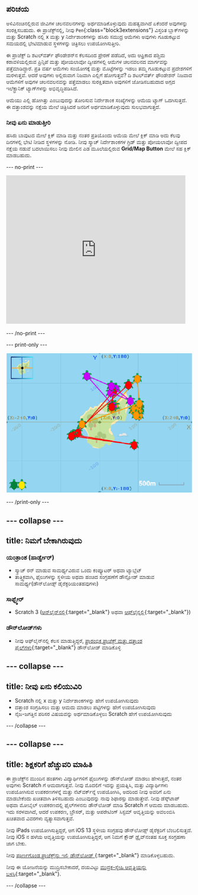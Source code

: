 ## ಪರಿಚಯ

ಅಳಿವಿನಂಚಿನಲ್ಲಿರುವ ಜೀವಿಗಳ ಚಲನವಲನಗಳನ್ನು ಅರ್ಥಮಾಡಿಕೊಳ್ಳುವುದು ಮಹತ್ವವಾಗಿದೆ ಏಕೆಂದರೆ ಅವುಗಳನ್ನು ಸಂರಕ್ಷಿಸಬಹುದು. ಈ ಪ್ರಾಜೆಕ್ಟ್‌ನಲ್ಲಿ, ನೀವು `Pen`{:class="block3extensions"} ವಿಸ್ತರಿತ ಬ್ಲಾಕ್‌ಗಳನ್ನು ಮತ್ತು Scratch ನಲ್ಲಿ x ಮತ್ತು y ನಿರ್ದೇಶಾಂಕಗಳನ್ನು ಹಸಿರು ಸಮುದ್ರ ಆಮೆಗಳು ಅವುಗಳು ಗೂಡುಕಟ್ಟುವ ಸಮಯದಲ್ಲಿ ಭೇಟಿಮಾಡುವ ಸ್ಥಳಗಳನ್ನು ಚಿತ್ರಿಸಲು ಉಪಯೋಗಿಸುತ್ತೀರಿ.

ಈ ಪ್ರಾಜೆಕ್ಟ್‌ ದಿ ಶಟಲ್‌ವರ್ತ್‌ ಫೌಂಡೇಶನ್‌ನ ಕೆಲಸದಿಂದ ಪ್ರೇರಣೆ ಪಡೆದಿದೆ, ಅದು ಆಫ್ರಿಕಾದ ಪಶ್ಚಿಮ ಕರಾವಳಿಯಲ್ಲಿರುವ ಪ್ರಿನ್ಸಿಪೆ ಮತ್ತು ಪೋಯಲಾವೋ ದ್ವೀಪಗಳಲ್ಲಿ ಆಮೆಗಳ ಚಲನವಲನದ ಮಾರ್ಗವನ್ನು ಪತ್ತೆಮಾಡಿದ್ಧಾರೆ. ಪ್ರತಿ ವರ್ಷ ಆಮೆಗಳು ಸಂಯೋಗಕ್ಕೆ ಮತ್ತು ಮೊಟ್ಟೆಗಳನ್ನು ಇಡಲು ತಮ್ಮ ಗೂಡುಕಟ್ಟುವ ಪ್ರದೇಶಗಳಿಗೆ ಮರಳುತ್ತವೆ. ಆದರೆ ಅವುಗಳು ಅಲ್ಲಿರುವಾಗ ನಿಜವಾಗಿ ಎಲ್ಲಿಗೆ ಹೋಗುತ್ತವೆ? ದಿ ಶಟಲ್‌ವರ್ತ್‌ ಫೌಂಡೇಶನ್‌ ನಿಜವಾದ ಆಮೆಗಳಿಗೆ ಅವುಗಳ ಚಲನವಲನವನ್ನು ಪತ್ತೆಮಾಡಲು ಸುರಕ್ಷಿತವಾಗಿ ಅವುಗಳಿಗೆ ಜೋಡಿಸಬಹುದಾದ ಅಗ್ಗದ ಇಲೆಕ್ಟ್ರಾನಿಕ್‌ ಟ್ಯಾಗ್‌ಗಳನ್ನು ಅಭಿವೃದ್ಧಿಪಡಿಸಿದೆ.

ಆಮೆಯು ಎಲ್ಲಿ ಹೋಗಿತ್ತು ಎಂಬುವುದನ್ನು ತೋರಿಸುವ ನಿರ್ದೇಶಾಂಕ ಸಂಖ್ಯೆಗಳನ್ನು ಆಮೆಯ ಟ್ಯಾಗ್‌ ಒದಗಿಸುತ್ತದೆ. ಈ ದತ್ತಾಂಶವನ್ನು ನಕ್ಷೆಯ ಮೇಲೆ ಚಿತ್ರಿಸಿದರೆ ಜನರಿಗೆ ಅರ್ಥಮಾಡಿಕೊಳ್ಳುವುದು ಸುಲಭವಾಗುತ್ತದೆ.

### ನೀವು ಏನು ಮಾಡುತ್ತೀರಿ

ಹಸಿರು ಬಾವುಟದ ಮೇಲೆ ಕ್ಲಿಕ್‌ ಮಾಡಿ ಮತ್ತು ನಂತರ ಪ್ರತಿಯೊಂದು ಆಮೆಯ ಮೇಲೆ ಕ್ಲಿಕ್‌ ಮಾಡಿ ಅದು ಕೆಲವು ದಿನಗಳಲ್ಲಿ ಭೇಟಿ ನೀಡಿದ ಸ್ಥಳಗಳನ್ನು ನೋಡಿ. ನೀವು ಸ್ಕ್ರಾಚ್ ನಿರ್ದೇಶಾಂಕಗಳ ಗ್ರಿಡ್‌ ಮತ್ತು ಪೋಯಲಾವೋ ದ್ವೀಪದ ನಕ್ಷೆಯ ನಡುವೆ ಬದಲಾಯಿಸಲು ನೀವು ಮೇಲಿನ ಎಡ ಮೂಲೆಯಲ್ಲಿರುವ **Grid/Map Button** ಮೇಲೆ ಸಹ ಕ್ಲಿಕ್‌ ಮಾಡಬಹುದು.

--- no-print ---

<div class="scratch-preview">
<iframe src="https://scratch.mit.edu/projects/428136635/embed" allowtransparency="true" width="485" height="402" frameborder="0" scrolling="no" allowfullscreen></iframe>
</div>

--- /no-print ---

--- print-only ---

![ಸಂಪೂರ್ಣ ಪ್ರಾಜೆಕ್ಟ್](images/showcase_static.png)

--- /print-only ---

--- collapse ---
---
title: ನಿಮಗೆ ಬೇಕಾಗಿರುವುದು
---

### ಯಂತ್ರಾಂಶ (ಹಾರ್ಡ್ವೇರ್)

+ ಸ್ಕ್ರಾಚ್ ರನ್‌ ಮಾಡುವ ಸಾಮರ್ಥ್ಯವಿರುವ ಒಂದು ಕಂಪ್ಯೂಟರ್‌ ಅಥವಾ ಟ್ಯಾಬ್ಲೆಟ್
+ ತಾತ್ತ್ವಿಕವಾಗಿ, ಫೈಲುಗಳನ್ನು ಸ್ಥಳೀಯ ಅಥವಾ ಹಂಚಿದ ಸಂಗ್ರಹಣೆಗೆ ಡೌನ್ಲೋಡ್‌ ಮಾಡುವ ಸಾಮರ್ಥ್ಯ(ಡೌನ್‌ಲೋಡ್ಸ್‌ ಡೈರೆಕ್ಟರಿಯಂತಹವುಗಳು)

### ಸಾಫ್ಟ್ವೇರ್

+ Scratch 3 ([ಆನ್‌ಲೈನ್‌ನಲ್ಲಿ](https://scratch.mit.edu/){:target="_blank"} ಅಥವಾ [ಆಫ್‌ಲೈನ್ನಲ್ಲಿ](https://scratch.mit.edu/download){:target="_blank"})

### ಡೌನ್‌ಲೋಡ್‌ಗಳು

+ ನೀವು ಆಫ್‌ಲೈನ್‌ನಲ್ಲಿ ಕೆಲಸ ಮಾಡುತ್ತಿದ್ದರೆ, [ಪ್ರಾರಂಭಿಕ ಪ್ರಾಜೆಕ್ಟ್‌ ಮತ್ತು ದತ್ತಾಂಶ ಫೈಲ್‌ಗಳು](https://rpf.io/p/kn-IN/turtle-tracker-go){:target="_blank"} ಡೌನ್‌ಲೋಡ್‌ ಮಾಡಿಕೊಳ್ಳಿ

--- collapse ---
---
title: ನೀವು ಏನು ಕಲಿಯುವಿರಿ
---

+ Scratch ನಲ್ಲಿ x ಮತ್ತು y ನಿರ್ದೇಶಾಂಕಗಳನ್ನು ಹೇಗೆ ಉಪಯೋಗಿಸುವುದು
+ ದತ್ತಾಂಶ ಸಂಗ್ರಹಿಸಲು ಮತ್ತು ಆಮದು ಮಾಡಲು ಪಟ್ಟಿಗಳನ್ನು ಹೇಗೆ ಉಪಯೋಗಿಸುವುದು
+ ನೈಜ-ಜಗತ್ತಿನ ಪರಿಸರ ವಿಷಯವನ್ನು ಅರ್ಥಮಾಡಿಕೊಳ್ಳಲು Scratch ಹೇಗೆ ಉಪಯೋಗಿಸುವುದು

--- /collapse ---

--- collapse ---
---
title: ಶಿಕ್ಷಕರಿಗೆ ಹೆಚ್ಚುವರಿ ಮಾಹಿತಿ
---

ಈ ಪ್ರಾಜೆಕ್ಟ್‌ನ ಮುಂದಿನ ಹಂತಗಳು ವಿದ್ಯಾರ್ಥಿಗಳಿಗೆ ಫೈಲುಗಳನ್ನು ಡೌನ್‌ಲೋಡ್‌ ಮಾಡಲು ಹೇಳುತ್ತದೆ, ನಂತರ ಅವುಗಳು Scratch ಗೆ ಆಮದಾಗುತ್ತವೆ. ನೀವು ಮೊದಲಿಗೆ ಇದನ್ನು ಪ್ರಯತ್ನಿಸಿ, ಮತ್ತು ವಿದ್ಯಾರ್ಥಿಗಳು ಉಪಯೋಗಿಸುವ ಉಪಕರಣಗಳನ್ನೆ ಮತ್ತು ನೆಟ್‌ವರ್ಕ್‌ನ್ನೆ ಉಪಯೋಗಿಸಿ, ಅದರಿಂದ ನೀವು ಅವರಿಗೆ ಏನು ಮಾಡಬೇಕೆಂದು ಖಚಿತವಾಗಿ ತಿಳಿಸಬಹುದು ಎಂಬುವುದನ್ನು ನಾವು ಶಿಫಾರಸ್ಸು ಮಾಡುತ್ತೇವೆ. ನೀವು ಡೆಸ್ಕ್‌ಟಾಪ್‌ ಅಥವಾ ಮೋಬೈಲ್‌ ಉಪಕರಣದಲ್ಲಿ ಫೈಲ್‌ಗಳನನು ಡೌನ್‌ಲೋಡ್‌ ಮಾಡಿ Scratch ಗೆ ಆಮದು ಮಾಡಬಹುದು. ಇದು ಸರಳವಾಗಿದೆ, ಆದರೆ ಉಪಕರಣ, ಬ್ರೌಸರ್‌, ಮತ್ತು ಆಪರೇಟಿಂಗ್‌ ಸಿಸ್ಟಮ್‌ ಆವೃತ್ತಿಯನ್ನು ಅವಲಂಬಿಸಿ ಖಚಿತವಾದ ವಿವರಗಳು ವ್ಯತ್ಯಾಸವಾಗುತ್ತವೆ.

ನೀವು iPads ಉಪಯೋಗಿಸುತ್ತಿದ್ದರೆ, ಆಗ iOS 13 ಸ್ಥಳೀಯ ಸಂಗ್ರಹವು ಡೌನ್‌ಲೋಡ್ಸ್‌ ಡೈರೆಕ್ಟರಿಗೆ ಬೆಂಬಲಿಸುತ್ತದೆ. ನೀವು iOS ನ ಹಳೆಯ ಆವೃತ್ತಿಯನ್ನು ಉಪಯೋಗಿಸುತ್ತಿದ್ದರೆ, ಆಗ ನಿಮಗೆ ಕ್ಲೌಡ್‌ ಡ್ರೈವ್‌ನಂತಹ ಸೂಕ್ತ ಸಂಗ್ರಹಣಾ ಜಾಗ ಬೇಕು.

ನೀವು [ಪೂರ್ಣಗೊಂಡ ಪ್ರಾಜೆಕ್ಟ್‌ನ್ನು ಇಲ್ಲಿ ಡೌನ್‌ಲೋಡ್‌ ](https://rpf.io/p/kn-IN/turtle-tracker-get){:target="_blank"} ಮಾಡಿಕೊಳ್ಳಬಹುದು.

ನೀವು ಈ ಯೋಜನೆಯನ್ನು ಮುದ್ರಿಸಬೇಕಾದರೆ, ದಯವಿಟ್ಟು [ಮುದ್ರಕ-ಸ್ನೇಹಿ ಆವೃತ್ತಿಯನ್ನು ಬಳಸಿ](https://projects.raspberrypi.org/kn-IN/projects/turtle-tracker/print){:target="_blank"}.

--- /collapse ---
